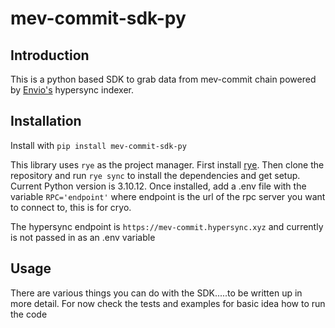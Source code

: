 # mev-commit-sdk-py

## Introduction
This is a python based SDK to grab data from mev-commit chain powered by [Envio's](https://envio.dev/) hypersync indexer.

## Installation
Install with `pip install mev-commit-sdk-py`

This library uses `rye` as the project manager. First install [rye](https://rye.astral.sh/guide/installation/). Then clone the repository and run `rye sync` to install the dependencies and get setup. Current Python version is 3.10.12. Once installed, add a .env file with the variable `RPC='endpoint'` where endpoint is the url of the rpc server you want to connect to, this is for cryo. 

The hypersync endpoint is `https://mev-commit.hypersync.xyz` and currently is not passed in as an .env variable

## Usage
There are various things you can do with the SDK.....to be written up in more detail. For now check the tests and examples for basic idea how to run the code